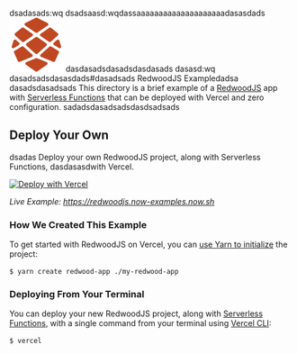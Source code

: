 dsadasads:wq
dsadsaasd:wqdassaaaaaaaaaaaaaaaaaaaadasasdads![RedwoodJS Logo](https://github.com/vercel/vercel/blob/master/packages/frameworks/logos/redwoodjs.svg)
dasdasadsdasadsdasdasads
dasasd:wq
dasadsadsdasasdads#dasadsads RedwoodJS Exampledadsa
dasadsdasadsads
This directory is a brief example of a [RedwoodJS](https://redwoodjs.com) app with [Serverless Functions](https://vercel.com/docs/v2/serverless-functions/introduction) that can be deployed with Vercel and zero configuration.
sadadsdasadsadsdasdsadsads
## Deploy Your Own
dsadas
Deploy your own RedwoodJS project, along with Serverless Functions, dasdasasdwith Vercel.

[![Deploy with Vercel](https://vercel.com/button)](https://vercel.com/import/project?template=https://github.com/vercel/vercel/tree/master/examples/redwoodjs)

_Live Example: https://redwoodjs.now-examples.now.sh_

### How We Created This Example

To get started with RedwoodJS on Vercel, you can [use Yarn to initialize](https://redwoodjs.com/tutorial/installation-starting-development) the project:

```shell
$ yarn create redwood-app ./my-redwood-app
```

### Deploying From Your Terminal

You can deploy your new RedwoodJS project, along with [Serverless Functions](https://vercel.com/docs/v2/serverless-functions/introduction), with a single command from your terminal using [Vercel CLI](https://vercel.com/download):

```shell
$ vercel
```
